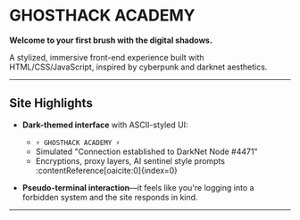 # GHOSTHACK ACADEMY

**Welcome to your first brush with the digital shadows.**

A stylized, immersive front-end experience built with HTML/CSS/JavaScript, inspired by cyberpunk and darknet aesthetics.

---

##  Site Highlights

- **Dark-themed interface** with ASCII-styled UI:  
  - `⚡ GHOSTHACK ACADEMY ⚡`  
  - Simulated "Connection established to DarkNet Node #4471"  
  - Encryptions, proxy layers, AI sentinel style prompts  
  :contentReference[oaicite:0]{index=0}

- **Pseudo-terminal interaction**—it feels like you're logging into a forbidden system and the site responds in kind.

---

